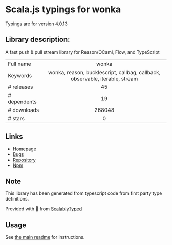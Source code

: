 
# Scala.js typings for wonka

Typings are for version 4.0.13

## Library description:
A fast push & pull stream library for Reason/OCaml, Flow, and TypeScript

|                    |                 |
| ------------------ | :-------------: |
| Full name          | wonka |
| Keywords           | wonka, reason, bucklescript, callbag, callback, observable, iterable, stream |
| # releases         | 45 |
| # dependents       | 19 |
| # downloads        | 268048 |
| # stars            | 0 |

## Links
- [Homepage](https://wonka.kitten.sh/)
- [Bugs](https://github.com/kitten/wonka/issues)
- [Repository](https://github.com/kitten/wonka)
- [Npm](https://www.npmjs.com/package/wonka)
    


## Note
This library has been generated from typescript code from first party type definitions.

Provided with :purple_heart: from [ScalablyTyped](https://github.com/oyvindberg/ScalablyTyped)

## Usage
See [the main readme](../../readme.md) for instructions.



